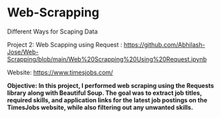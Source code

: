 # Web-Scrapping
Different Ways for Scaping Data 


Project 2:
Web Scapping using Request : https://github.com/Abhilash-Jose/Web-Scrapping/blob/main/Web%20Scrapping%20Using%20Request.ipynb

Website: https://www.timesjobs.com/

<b> Objective:
In this project, I performed web scraping using the Requests library along with Beautiful Soup. The goal was to extract job titles, required skills, and application links for the latest job postings on the TimesJobs website, while also filtering out any unwanted skills.
